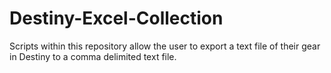 # Destiny-Excel-Collection
Scripts within this repository allow the user to export a text file of their gear in Destiny to a comma delimited text file.
